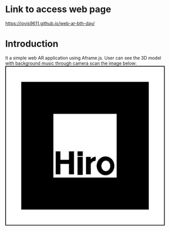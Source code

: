 # Link to access web page
https://jovis9611.github.io/web-ar-bth-day/
# Introduction
It a simple web AR application using Aframe.js. User can see the 3D model with background music through camera scan the image below:
![Image of Data Information Page](https://github.com/jovis9611/web-ar-bth-day/blob/master/hiro.PNG)
